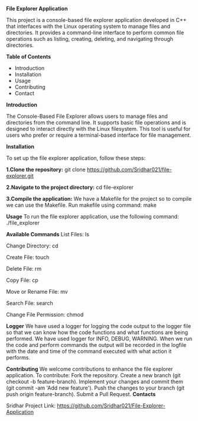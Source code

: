 **File Explorer Application**

This project is a console-based file explorer application developed in C++ that interfaces with the Linux operating system to manage files and directories. It provides a command-line interface to perform common file operations such as listing, creating, deleting, and navigating through directories.

**Table of Contents**
- Introduction
- Installation
- Usage
- Contributing
- Contact

**Introduction**

The Console-Based File Explorer allows users to manage files and directories from the command line. It supports basic file operations and is designed to interact directly with the Linux filesystem. This tool is useful for users who prefer or require a terminal-based interface for file management.

**Installation**

To set up the file explorer application, follow these steps:

**1.Clone the repository:**
    git clone https://github.com/Sridhar021/file-explorer.git

**2.Navigate to the project directory:**
    cd file-explorer
    
**3.Compile the application:**
    We have a Makefile for the project so to compile we can use the Makefile.
    Run makefile using command:
    make

**Usage**
To run the file explorer application, use the following command:
./file_explorer

**Available Commands**
List Files:
ls

Change Directory:
cd <directory>

Create File:
touch <filename>

Delete File:
rm <filename>

Copy File:
cp <sourcefile> <destinationfile>

Move or Rename File:
mv <sourcefile> <destinationfile>

Search File:
search <searchTerm>

Change File Permission:
chmod <filename> <mode>

**Logger**
We have used a logger for logging the code output to the logger file so that we can know how the code functions and what functions are being performed.
We have used logger for INFO, DEBUG, WARNING.
When we run the code and perform commands the output will be recorded in the logfile with the date and time of the command executed with what action it performs.


**Contributing**
We welcome contributions to enhance the file explorer application. To contribute:
 Fork the repository.
 Create a new branch (git checkout -b feature-branch).
 Implement your changes and commit them (git commit -am 'Add new feature').
 Push the changes to your branch (git push origin feature-branch).
 Submit a Pull Request.
**Contacts**

Sridhar
Project Link: https://github.com/Sridhar021/File-Explorer-Application
